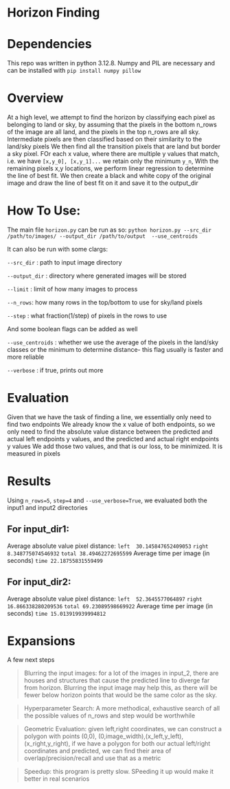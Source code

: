 # Horizon Finding

# Dependencies
This repo was written in python 3.12.8. 
Numpy and PIL are necessary and can be installed with
`pip install numpy pillow`

# Overview
At a high level, we attempt to find the horizon by classifying each pixel as belonging to land or sky,
by assuming that the pixels in the bottom n_rows of the image are all land, and the pixels in the top n_rows are all sky.
Intermediate pixels are then classified based on their similarity to the land/sky pixels
We then find all the transition pixels that are land but border a sky pixel. FOr each x value, where there 
are multiple y values that match, i.e. we have `[x,y_0], [x,y_1]...` we retain only the minimum `y_n`,
 With the remaining pixels x,y locations, we perform linear regression to determine the line of best fit.
 We then create a black and white copy of the original image and draw the line of best fit on it and save it to the output_dir

# How To Use:
The main file `horizon.py` can be run as so:
`python horizon.py --src_dir /path/to/images/ --output_dir /path/to/output  --use_centroids`

It can also be run with some clargs: 

`--src_dir` : path to input image directory

`--output_dir` : directory where generated images will be stored

`--limit` : limit of how many images to process

`--n_rows`: how many rows in the top/bottom to use for sky/land pixels

`--step` : what fraction(1/step) of pixels in the rows to use

And some boolean flags can be added as well

`--use_centroids` : whether we use the average of the pixels in the land/sky classes or the minimum to determine distance- this flag usually is faster and more reliable

`--verbose` : if true, prints out more


# Evaluation
Given that we have the task of finding a line, we essentially only need to find two endpoints
We already know the x value of both endpoints, so we only need to find the absolute value distance between 
the predicted and actual left endpoints y values, and the predicted and actual right endpoints y values
We add those two values, and that is our loss, to be minimized. It is measured in pixels

# Results
Using `n_rows=5`, `step=4` and `--use_verbose=True`, we evaluated both the input1 and input2 directories 
## For input_dir1:
Average absolute value pixel distance:
`left  30.145847652409053`
`right 8.348775074546932`
`total 38.49462272695599`
Average time per image (in seconds)
`time 22.18755831559499`

## For input_dir2:
Average absolute value pixel distance:
`left  52.3645577064897`
`right 16.866338280209536`
`total 69.23089598669922`
Average time per image (in seconds)
`time 15.013919939994812`



# Expansions
A few next steps
> Blurring the input images: for a lot of the images in input_2, there are houses and structures that cause the predicted line to diverge far from horizon. Blurring the input image may help this, as there will be fewer below horizon points that would be the same color as the sky.

> Hyperparameter Search: A more methodical, exhaustive search of all the possible values of n_rows and step would be worthwhile

> Geometric Evaluation: given left,right coordinates, we can construct a polygon with points (0,0), (0,image_width),(x_left,y_left), (x_right,y_right), if we have a polygon for both our actual left/right coordinates and predicted, we can find their area of overlap/precision/recall and use that as a metric

> Speedup: this program is pretty slow. SPeeding it up would make it better in real scenarios